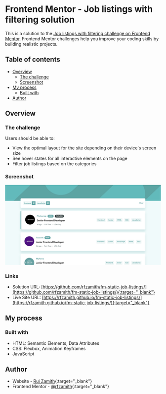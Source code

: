 # Frontend Mentor - Job listings with filtering solution

This is a solution to the [Job listings with filtering challenge on Frontend Mentor](https://www.frontendmentor.io/challenges/job-listings-with-filtering-ivstIPCt). Frontend Mentor challenges help you improve your coding skills by building realistic projects. 

## Table of contents

- [Overview](#overview)
  - [The challenge](#the-challenge)
  - [Screenshot](#screenshot)
  <!-- - [Links](#links) -->
- [My process](#my-process)
  - [Built with](#built-with)
  <!-- - [What I learned](#what-i-learned)
  - [Continued development](#continued-development)
  - [Useful resources](#useful-resources) -->
- [Author](#author)
<!-- - [Acknowledgments](#acknowledgments) -->

## Overview

### The challenge

Users should be able to:

- View the optimal layout for the site depending on their device's screen size
- See hover states for all interactive elements on the page
- Filter job listings based on the categories

### Screenshot

![](images/screenshot.jpg)

### Links

- Solution URL: [https://github.com/rfzamith/fm-static-job-listings/](https://github.com/rfzamith/fm-static-job-listings/){:target="_blank"}
- Live Site URL: [https://rfzamith.github.io/fm-static-job-listings/](https://rfzamith.github.io/fm-static-job-listings/){:target="_blank"}

## My process

### Built with

- HTML: Semantic Elements, Data Attributes
- CSS: Flexbox, Animation Keyframes
- JavaScript
<!-- 
### What I learned

Great opportunity to continue to expand my knowledge of CSS, JavaScript and DOM manipulation. This was a very enjoyable project, very challenging 

### Continued development

Use this section to outline areas that you want to continue focusing on in future projects. These could be concepts you're still not completely comfortable with or techniques you found useful that you want to refine and perfect. -->

## Author

- Website - [Rui Zamith](https://www.ruizamith.com){:target="_blank"}
- Frontend Mentor - [@rfzamith](https://www.frontendmentor.io/profile/rfzamith){:target="_blank"}